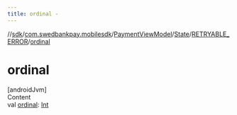 ```yaml
---
title: ordinal -
---
```

//[sdk](../../../../../index)/[com.swedbankpay.mobilesdk](../../../index)/[PaymentViewModel](../../index)/[State](../index)/[RETRYABLE_ERROR](index)/[ordinal](ordinal)



# ordinal  
[androidJvm]  
Content  
val [ordinal](ordinal): [Int](https://kotlinlang.org/api/latest/jvm/stdlib/kotlin/-int/index.html)  



